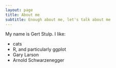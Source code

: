 ```yaml
---
layout: page
title: About me
subtitle: Enough about me, let's talk about me
---
```


My name is Gert Stulp. I like:

- cats
- R, and particularly ggplot
- Gary Larson
- Arnold Schwarzenegger

